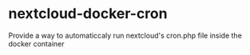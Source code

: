 # nextcloud-docker-cron
Provide a way to automaticcaly run nextcloud's cron.php file inside the docker container
